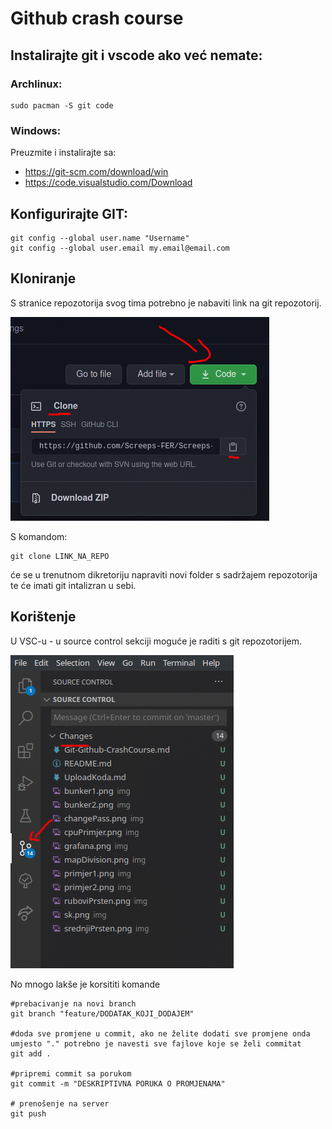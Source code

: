 # Github crash course

## Instalirajte git i vscode ako već nemate:
### Archlinux:
```
sudo pacman -S git code
```

### Windows:
Preuzmite i instalirajte sa:
  - https://git-scm.com/download/win
  - https://code.visualstudio.com/Download


## Konfigurirajte GIT:
```
git config --global user.name "Username"
git config --global user.email my.email@email.com
```

## Kloniranje
S stranice repozotorija svog tima potrebno je nabaviti link na git repozotorij.

![](img/clone.png)

S komandom:
```
git clone LINK_NA_REPO
```
će se u trenutnom dikretoriju napraviti novi folder s sadržajem repozotorija te će imati git intalizran u sebi.

##  Korištenje
U VSC-u - u source control sekciji moguće je raditi s git repozotorijem.

![](img/sourceControllTab.png)

No mnogo lakše je korsititi komande
```
#prebacivanje na novi branch
git branch "feature/DODATAK_KOJI_DODAJEM"

#doda sve promjene u commit, ako ne želite dodati sve promjene onda umjesto "." potrebno je navesti sve fajlove koje se želi commitat
git add .

#pripremi commit sa porukom
git commit -m "DESKRIPTIVNA PORUKA O PROMJENAMA"

# prenošenje na server
git push
```
